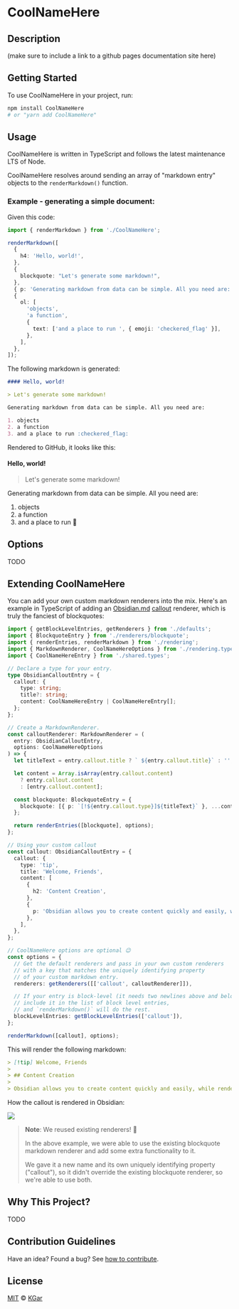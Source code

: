 # CoolNameHere

## Description

(make sure to include a link to a github pages documentation site here)

## Getting Started

To use CoolNameHere in your project, run:

```sh
npm install CoolNameHere
# or "yarn add CoolNameHere"
```

## Usage

CoolNameHere is written in TypeScript and follows the latest maintenance LTS of Node.

CoolNameHere resolves around sending an array of "markdown entry" objects to the `renderMarkdown()` function.

### **Example** - generating a simple document:

Given this code:

```ts
import { renderMarkdown } from './CoolNameHere';

renderMarkdown([
  {
    h4: 'Hello, world!',
  },
  {
    blockquote: "Let's generate some markdown!",
  },
  { p: 'Generating markdown from data can be simple. All you need are:' },
  {
    ol: [
      'objects',
      'a function',
      {
        text: ['and a place to run ', { emoji: 'checkered_flag' }],
      },
    ],
  },
]);
```

The following markdown is generated:

```md
#### Hello, world!

> Let's generate some markdown!

Generating markdown from data can be simple. All you need are:

1. objects
2. a function
3. and a place to run :checkered_flag:
```

Rendered to GitHub, it looks like this:

#### Hello, world!

> Let's generate some markdown!

Generating markdown from data can be simple. All you need are:

1. objects
2. a function
3. and a place to run :checkered_flag:

## Options

TODO

## Extending CoolNameHere

You can add your own custom markdown renderers into the mix. Here's an example in TypeScript of adding an [Obsidian.md](https://obsidian.md/) [callout](https://help.obsidian.md/How+to/Use+callouts) renderer, which is truly the fanciest of blockquotes:

```ts
import { getBlockLevelEntries, getRenderers } from './defaults';
import { BlockquoteEntry } from './renderers/blockquote';
import { renderEntries, renderMarkdown } from './rendering';
import { MarkdownRenderer, CoolNameHereOptions } from './rendering.types';
import { CoolNameHereEntry } from './shared.types';

// Declare a type for your entry.
type ObsidianCalloutEntry = {
  callout: {
    type: string;
    title?: string;
    content: CoolNameHereEntry | CoolNameHereEntry[];
  };
};

// Create a MarkdownRenderer.
const calloutRenderer: MarkdownRenderer = (
  entry: ObsidianCalloutEntry,
  options: CoolNameHereOptions
) => {
  let titleText = entry.callout.title ? ` ${entry.callout.title}` : '';

  let content = Array.isArray(entry.callout.content)
    ? entry.callout.content
    : [entry.callout.content];

  const blockquote: BlockquoteEntry = {
    blockquote: [{ p: `[!${entry.callout.type}]${titleText}` }, ...content],
  };

  return renderEntries([blockquote], options);
};

// Using your custom callout
const callout: ObsidianCalloutEntry = {
  callout: {
    type: 'tip',
    title: 'Welcome, Friends',
    content: [
      {
        h2: 'Content Creation',
      },
      {
        p: 'Obsidian allows you to create content quickly and easily, while rendering a view of your content that is satisfying to behold.',
      },
    ],
  },
};

// CoolNameHere options are optional 😉
const options = {
  // Get the default renderers and pass in your own custom renderers
  // with a key that matches the uniquely identifying property
  // of your custom markdown entry.
  renderers: getRenderers([['callout', calloutRenderer]]),

  // If your entry is block-level (it needs two newlines above and below it)
  // include it in the list of block level entries,
  // and `renderMarkdown()` will do the rest.
  blockLevelEntries: getBlockLevelEntries(['callout']),
};

renderMarkdown([callout], options);
```

This will render the following markdown:

```md
> [!tip] Welcome, Friends
>
> ## Content Creation
>
> Obsidian allows you to create content quickly and easily, while rendering a view of your content that is satisfying to behold.
```

How the callout is rendered in Obsidian:

![](https://github.com/kgar/data-driven-markdown/blob/main/images/obsidian-callout-example.jpg)

> **Note**: We reused existing renderers! :exploding_head:
>
> In the above example, we were able to use the existing blockquote markdown renderer and add some extra functionality to it.
>
> We gave it a new name and its own uniquely identifying property ("callout"), so it didn't override the existing blockquote renderer, so we're able to use both.

## Why This Project?

TODO

## Contribution Guidelines

Have an idea? Found a bug? See [how to contribute](https://github.com/kgar/data-driven-markdown/blob/main/CONTRIBUTING).

## License

[MIT](https://github.com/kgar/data-driven-markdown/blob/main/LICENSE) © [KGar](https://github.com/kgar)
